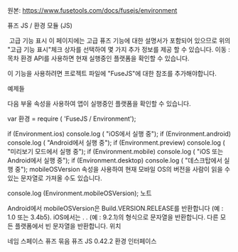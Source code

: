 원본: https://www.fusetools.com/docs/fusejs/environment

퓨즈 JS / 환경 모듈 (JS)

 고급 기능 표시
이 페이지에는 고급 퓨즈 기능에 대한 설명서가 포함되어 있으므로 위의 "고급 기능 표시"체크 상자를 선택하여 몇 가지 추가 정보를 제공 할 수 있습니다.
이동 :
목차
환경 API를 사용하면 현재 실행중인 플랫폼을 확인할 수 있습니다.

이 기능을 사용하려면 프로젝트 파일에 "FuseJS"에 대한 참조를 추가해야합니다.

예제들

다음 부울 속성을 사용하여 앱이 실행중인 플랫폼을 확인할 수 있습니다.

var 환경 = require ( 'FuseJS / Environment');

if (Environment.ios) console.log ( "iOS에서 실행 중");
if (Environment.android) console.log ( "Android에서 실행 중");
if (Environment.preview) console.log ( "미리보기 모드에서 실행 중");
if (Environment.mobile) console.log ( "iOS 또는 Android에서 실행 중");
if (Environment.desktop) console.log ( "데스크탑에서 실행 중");
mobileOSVersion 속성을 사용하여 현재 모바일 OS의 버전을 사람이 읽을 수있는 문자열로 가져올 수도 있습니다.

console.log (Environment.mobileOSVersion);
노트

Android에서 mobileOSVersion은 Build.VERSION.RELEASE를 반환합니다 (예 : 1.0 또는 3.4b5). iOS에서는 <major>. <minor>. <patch> (예 : 9.2.1)의 형식으로 문자열을 반환합니다. 다른 모든 플랫폼에서 빈 문자열을 반환합니다.
위치

네임 스페이스
퓨즈
묶음
퓨즈 JS 0.42.2
환경 인터페이스

